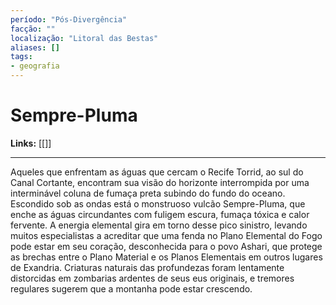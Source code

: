 ```yaml
---
período: "Pós-Divergência"
facção: ""
localização: "Litoral das Bestas"
aliases: []
tags:
- geografia
---
```


# **Sempre-Pluma**

**Links:** [[]]

---
Aqueles que enfrentam as águas que cercam o Recife Torrid, ao sul do Canal Cortante, encontram sua visão do horizonte interrompida por uma interminável coluna de fumaça preta subindo do fundo do oceano. Escondido sob as ondas está o monstruoso vulcão Sempre-Pluma, que enche as águas circundantes com fuligem escura, fumaça tóxica e calor fervente. A energia elemental gira em torno desse pico sinistro, levando muitos especialistas a acreditar que uma fenda no Plano Elemental do Fogo pode estar em seu coração, desconhecida para o povo Ashari, que protege as brechas entre o Plano Material e os Planos Elementais em outros lugares de Exandria. Criaturas naturais das profundezas foram lentamente distorcidas em zombarias ardentes de seus eus originais, e tremores regulares sugerem que a montanha pode estar crescendo.
